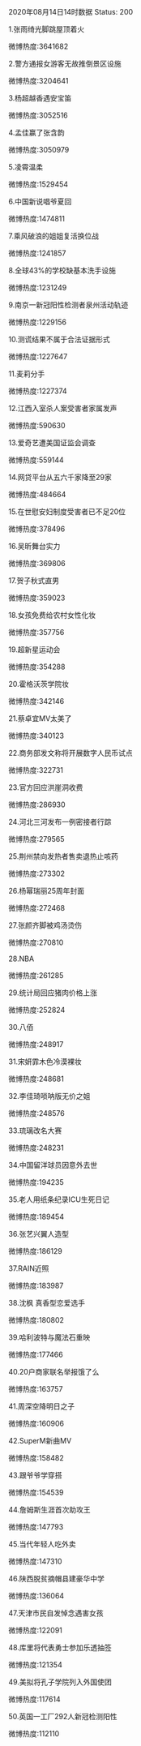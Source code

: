 2020年08月14日14时数据
Status: 200

1.张雨绮光脚跳屋顶着火

微博热度:3641682

2.警方通报女游客无故推倒景区设施

微博热度:3204641

3.杨超越香遇安宝笛

微博热度:3052516

4.孟佳赢了张含韵

微博热度:3050979

5.凌霄温柔

微博热度:1529454

6.中国新说唱爷夏回

微博热度:1474811

7.乘风破浪的姐姐复活换位战

微博热度:1241857

8.全球43%的学校缺基本洗手设施

微博热度:1231249

9.南京一新冠阳性检测者泉州活动轨迹

微博热度:1229156

10.测谎结果不属于合法证据形式

微博热度:1227647

11.麦莉分手

微博热度:1227374

12.江西入室杀人案受害者家属发声

微博热度:590630

13.爱奇艺遭美国证监会调查

微博热度:559144

14.网贷平台从五六千家降至29家

微博热度:484664

15.在世慰安妇制度受害者已不足20位

微博热度:378496

16.吴昕舞台实力

微博热度:369806

17.贺子秋式直男

微博热度:359023

18.女孩免费给农村女性化妆

微博热度:357756

19.超新星运动会

微博热度:354288

20.霍格沃茨学院妆

微博热度:342146

21.蔡卓宜MV太美了

微博热度:340123

22.商务部发文称将开展数字人民币试点

微博热度:322731

23.官方回应洪崖洞收费

微博热度:286930

24.河北三河发布一例密接者行踪

微博热度:279565

25.荆州禁向发热者售卖退热止咳药

微博热度:273302

26.杨幂瑞丽25周年封面

微博热度:272468

27.张颜齐脚被鸡汤烫伤

微博热度:270810

28.NBA

微博热度:261285

29.统计局回应猪肉价格上涨

微博热度:252824

30.八佰

微博热度:248917

31.宋妍霏木色冷漠裸妆

微博热度:248681

32.李佳琦唢呐版无价之姐

微博热度:248576

33.琉璃改名大赛

微博热度:248231

34.中国留洋球员因意外去世

微博热度:194235

35.老人用纸条纪录ICU生死日记

微博热度:189454

36.张艺兴翼人造型

微博热度:186129

37.RAIN近照

微博热度:183987

38.沈枫 真香型恋爱选手

微博热度:180802

39.哈利波特与魔法石重映

微博热度:177466

40.20户商家联名举报饿了么

微博热度:163757

41.周深空降明日之子

微博热度:160906

42.SuperM新曲MV

微博热度:158482

43.跟爷爷学穿搭

微博热度:154539

44.詹姆斯生涯首次助攻王

微博热度:147793

45.当代年轻人吃外卖

微博热度:147310

46.陕西脱贫摘帽县建豪华中学

微博热度:136064

47.天津市民自发悼念遇害女孩

微博热度:122091

48.库里将代表勇士参加乐透抽签

微博热度:121354

49.美拟将孔子学院列入外国使团

微博热度:117614

50.英国一工厂292人新冠检测阳性

微博热度:112110

